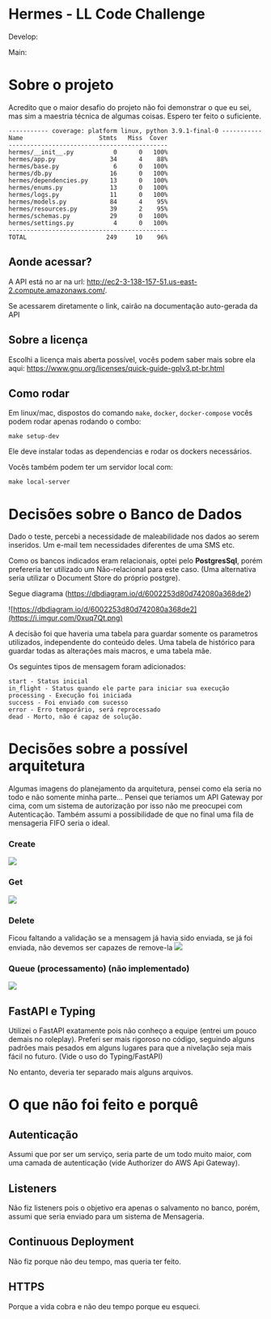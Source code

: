 # Hermes - LL Code Challenge

Develop: ![<hermes>](https://circleci.com/gh/kuresto/hermes/tree/develop.svg?style=svg)

Main: ![<hermes>](https://circleci.com/gh/kuresto/hermes/tree/main.svg?style=svg)

# Sobre o projeto
Acredito que o maior desafio do projeto não foi demonstrar o que eu sei, mas sim a maestria técnica de algumas coisas. Espero ter feito o suficiente. 

```
----------- coverage: platform linux, python 3.9.1-final-0 -----------
Name                     Stmts   Miss  Cover
--------------------------------------------
hermes/__init__.py           0      0   100%
hermes/app.py               34      4    88%
hermes/base.py               6      0   100%
hermes/db.py                16      0   100%
hermes/dependencies.py      13      0   100%
hermes/enums.py             13      0   100%
hermes/logs.py              11      0   100%
hermes/models.py            84      4    95%
hermes/resources.py         39      2    95%
hermes/schemas.py           29      0   100%
hermes/settings.py           4      0   100%
--------------------------------------------
TOTAL                      249     10    96%
```

## Aonde acessar?
A API está no ar na url: http://ec2-3-138-157-51.us-east-2.compute.amazonaws.com/.

Se acessarem diretamente o link, cairão na documentação auto-gerada da API


## Sobre a licença

Escolhi a licença mais aberta possível, vocês podem saber mais sobre ela aqui: https://www.gnu.org/licenses/quick-guide-gplv3.pt-br.html

## Como rodar
Em linux/mac, dispostos do comando `make`, `docker`, `docker-compose` vocês podem rodar apenas rodando o combo:

`make setup-dev`

Ele deve instalar todas as dependencias e rodar os dockers necessários.

Vocês também podem ter um servidor local com:

`make local-server`

# Decisões sobre o Banco de Dados

Dado o teste, percebi a necessidade de maleabilidade nos dados ao serem inseridos. Um e-mail tem necessidades diferentes de uma SMS etc.

Como os bancos indicados eram relacionais, optei pelo **PostgresSql**, porém prefereria ter utilizado um Não-relacional para este caso. (Uma alternativa seria utilizar o Document Store do próprio postgre).

Segue diagrama (https://dbdiagram.io/d/6002253d80d742080a368de2)

![https://dbdiagram.io/d/6002253d80d742080a368de2](https://i.imgur.com/0xuq7Qt.png)

A decisão foi que haveria uma tabela para guardar somente os parametros utilizados, independente do conteúdo deles. Uma tabela de histórico para guardar todas as alterações mais macros, e uma tabela mãe.

Os seguintes tipos de mensagem foram adicionados:

```
start - Status inicial
in_flight - Status quando ele parte para iniciar sua execução
processing - Execução foi iniciada
success - Foi enviado com sucesso
error - Erro temporário, será reprocessado
dead - Morto, não é capaz de solução.
```


# Decisões sobre a possível arquitetura

Algumas imagens do planejamento da arquitetura, pensei como ela seria no todo e não somente minha parte... Pensei que teriamos um API Gateway por cima, com um sistema de autorização por isso não me preocupei com Autenticação. Também assumi a possibilidade de que no final uma fila de mensageria FIFO seria o ideal.

### Create

![](https://i.imgur.com/8enIB6t.png)

### Get
![](https://i.imgur.com/4rJk5Gg.png)


### Delete
Ficou faltando a validação se a mensagem já havia sido enviada, se já foi enviada, não devemos ser capazes de remove-la
![](https://i.imgur.com/PiTNMpW.png)


### Queue (processamento) (não implementado)
![](https://i.imgur.com/ZV2ceGb.png)


## FastAPI e Typing

Utilizei o FastAPI exatamente pois não conheço a equipe (entrei um pouco demais no roleplay). Preferi ser mais rigoroso no código, seguindo alguns padrões mais pesados em alguns lugares para que a nivelação seja mais fácil no futuro. (Vide o uso do Typing/FastAPI)

No entanto, deveria ter separado mais alguns arquivos.

# O que não foi feito e porquê

## Autenticação
Assumi que por ser um serviço, seria parte de um todo muito maior, com uma camada de autenticação (vide Authorizer do AWS Api Gateway).

## Listeners
Não fiz listeners pois o objetivo era apenas o salvamento no banco, porém, assumi que seria enviado para um sistema de Mensageria.

## Continuous Deployment
Não fiz porque não deu tempo, mas queria ter feito.

## HTTPS
Porque a vida cobra e não deu tempo porque eu esqueci.

